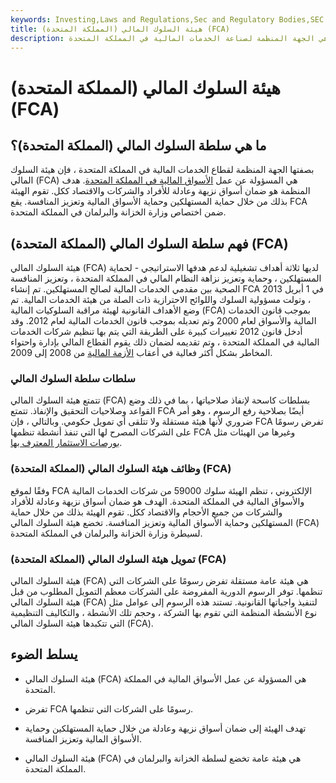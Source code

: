```yaml
---
keywords: Investing,Laws and Regulations,Sec and Regulatory Bodies,SEC
title: هيئة السلوك المالي (المملكة المتحدة) (FCA)
description: سلطة السلوك المالي هي الجهة المنظمة لصناعة الخدمات المالية في المملكة المتحدة.
---
```


# هيئة السلوك المالي (المملكة المتحدة) (FCA)
## ما هي سلطة السلوك المالي (المملكة المتحدة)؟

بصفتها الجهة المنظمة لقطاع الخدمات المالية في المملكة المتحدة ، فإن هيئة السلوك المالي (FCA) هي المسؤولة عن عمل [الأسواق المالية في المملكة المتحدة](/financial-market). هدف المنظمة هو ضمان أسواق نزيهة وعادلة للأفراد والشركات والاقتصاد ككل. تقوم الهيئة بذلك من خلال حماية المستهلكين وحماية الأسواق المالية وتعزيز المنافسة. يقع FCA ضمن اختصاص وزارة الخزانة والبرلمان في المملكة المتحدة.

## فهم سلطة السلوك المالي (المملكة المتحدة) (FCA)

هيئة السلوك المالي (FCA) لديها ثلاثة أهداف تشغيلية لدعم هدفها الاستراتيجي - لحماية المستهلكين ، وحماية وتعزيز نزاهة النظام المالي في المملكة المتحدة ، وتعزيز المنافسة الصحية بين مقدمي الخدمات المالية لصالح المستهلكين. تم إنشاء FCA في 1 أبريل 2013 ، وتولت مسؤولية السلوك واللوائح الاحترازية ذات الصلة من هيئة الخدمات المالية. تم وضع الأهداف القانونية لهيئة مراقبة السلوكيات المالية (FCA) بموجب قانون الخدمات المالية والأسواق لعام 2000 وتم تعديله بموجب قانون الخدمات المالية لعام 2012. وقد أدخل قانون 2012 تغييرات كبيرة على الطريقة التي يتم بها تنظيم شركات الخدمات المالية في المملكة المتحدة ، وتم تقديمه لضمان ذلك يقوم القطاع المالي بإدارة واحتواء المخاطر بشكل أكثر فعالية في أعقاب [الأزمة المالية](/financial-crisis) من 2008 إلى 2009.

### سلطات سلطة السلوك المالي

تتمتع هيئة السلوك المالي (FCA) بسلطات كاسحة لإنفاذ صلاحياتها ، بما في ذلك وضع القواعد وصلاحيات التحقيق والإنفاذ. تتمتع FCA أيضًا بصلاحية رفع الرسوم ، وهو أمر ضروري لأنها هيئة مستقلة ولا تتلقى أي تمويل حكومي. وبالتالي ، فإن FCA تفرض رسومًا على الشركات المصرح لها التي تنفذ أنشطة تنظمها FCA وغيرها من الهيئات مثل [بورصات الاستثمار المعترف بها](/exchange).

### وظائف هيئة السلوك المالي (المملكة المتحدة) (FCA)

وفقًا لموقع FCA الإلكتروني ، تنظم الهيئة سلوك 59000 من شركات الخدمات المالية والأسواق المالية في المملكة المتحدة. الهدف هو ضمان أسواق نزيهة وعادلة للأفراد والشركات من جميع الأحجام والاقتصاد ككل. تقوم الهيئة بذلك من خلال حماية المستهلكين وحماية الأسواق المالية وتعزيز المنافسة. تخضع هيئة السلوك المالي (FCA) لسيطرة وزارة الخزانة والبرلمان في المملكة المتحدة.

### تمويل هيئة السلوك المالي (المملكة المتحدة) (FCA)

هيئة السلوك المالي (FCA) هي هيئة عامة مستقلة تفرض رسومًا على الشركات التي تنظمها. توفر الرسوم الدورية المفروضة على الشركات معظم التمويل المطلوب من قبل هيئة السلوك المالي (FCA) لتنفيذ واجباتها القانونية. تستند هذه الرسوم إلى عوامل مثل نوع الأنشطة المنظمة التي تقوم بها الشركة ، وحجم تلك الأنشطة ، والتكاليف التنظيمية التي تتكبدها هيئة السلوك المالي (FCA).

## يسلط الضوء

- هيئة السلوك المالي (FCA) هي المسؤولة عن عمل الأسواق المالية في المملكة المتحدة.

- تفرض FCA رسومًا على الشركات التي تنظمها.

- تهدف الهيئة إلى ضمان أسواق نزيهة وعادلة من خلال حماية المستهلكين وحماية الأسواق المالية وتعزيز المنافسة.

- هيئة السلوك المالي (FCA) هي هيئة عامة تخضع لسلطة الخزانة والبرلمان في المملكة المتحدة.

